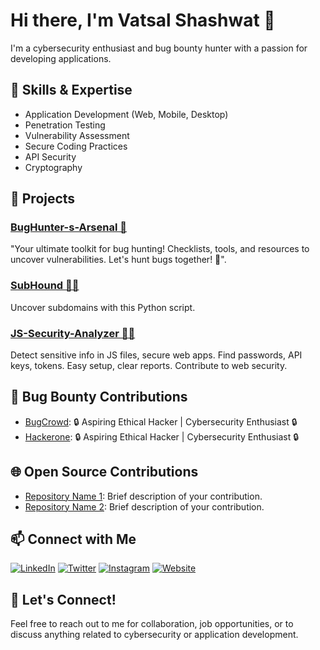 <!-- Introduction -->
# Hi there, I'm Vatsal Shashwat 👋
I'm a cybersecurity enthusiast and bug bounty hunter with a passion for developing applications.

<!-- Skills & Expertise -->
## 🔧 Skills & Expertise
- Application Development (Web, Mobile, Desktop)
- Penetration Testing
- Vulnerability Assessment
- Secure Coding Practices
- API Security
- Cryptography

<!-- Projects -->
## 💼 Projects
### [BugHunter-s-Arsenal 🐞](https://github.com/Vatsal-Shashwat/BugHunter-s-Arsenal/)
"Your ultimate toolkit for bug hunting! Checklists, tools, and resources to uncover vulnerabilities. Let's hunt bugs together! 🐞".

### [SubHound 🕵️‍♂️](https://github.com/Vatsal-Shashwat/SubHound)
Uncover subdomains with this Python script.

### [JS-Security-Analyzer 🕵️‍♂️](https://github.com/Vatsal-Shashwat/JS-Security-Analyzer)
Detect sensitive info in JS files, secure web apps. Find passwords, API keys, tokens. Easy setup, clear reports. Contribute to web security.

<!-- Bug Bounty Contributions -->
## 🐛 Bug Bounty Contributions
- [BugCrowd](https://bugcrowd.com/VatsalShaswat): 🔒 Aspiring Ethical Hacker | Cybersecurity Enthusiast 🔒
- [Hackerone](https://hackerone.com/vatsalshashwat?type=user): 🔒 Aspiring Ethical Hacker | Cybersecurity Enthusiast 🔒
<!-- Certificates & Achievements -->
<!-- ## 🏆 Certificates & Achievements
- Certified Ethical Hacker (CEH)
- Offensive Security Certified Professional (OSCP) -->

<!-- Open Source Contributions -->
## 🌐 Open Source Contributions
- [Repository Name 1](link-to-repo-1): Brief description of your contribution.
- [Repository Name 2](link-to-repo-2): Brief description of your contribution.

<!-- Connect with Me -->
## 📫 Connect with Me
[![LinkedIn](https://img.shields.io/badge/LinkedIn-Connect-blue?style=flat&logo=linkedin)](link-to-linkedin)
[![Twitter](https://img.shields.io/badge/Twitter-Follow-blue?style=flat&logo=twitter)](link-to-twitter)
[![Instagram](https://img.shields.io/badge/Instagram-Follow-blue?style=flat&logo=instagram)](https://www.instagram.com/cybershieldinsight/)
[![Website](https://img.shields.io/badge/Website-Visit-blue?style=flat&logo=wordpress)](https://example.com/)

<!-- Let's Connect -->
## 📣 Let's Connect!
Feel free to reach out to me for collaboration, job opportunities, or to discuss anything related to cybersecurity or application development.
